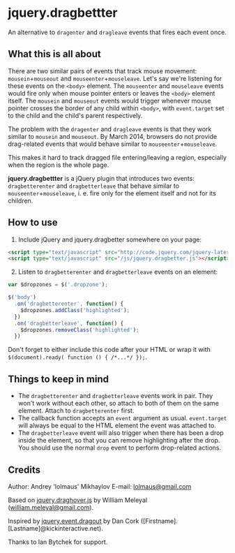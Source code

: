 jquery.dragbettter
==================

An alternative to `dragenter` and `dragleave` events that fires each event once.


What this is all about
----------------------

There are two similar pairs of events that track mouse movement: `mousein`+`mouseout` and `mouseenter`+`mouseleave`. Let's say we're listening for these events on the `<body>` element. The `mouseenter` and `mouseleave` events would fire only when mouse pointer enters or leaves the `<body>` element itself. The `mousein` and `mouseout` events would trigger whenever mouse pointer crosses the border of any child within `<body>`, with `event.target` set to the child and the child's parent respectively.

The problem with the `dragenter` and `dragleave` events is that they work similar to `mousein` and `mouseout`. By March 2014, browsers do not provide drag-related events that would behave similar to `mouseenter`+`mouseleave`.

This makes it hard to track dragged file entering/leaving a region, especially when the region is the whole page.

**jquery.dragbettter** is a jQuery plugin that introduces two events: `dragbetterenter` and `dragbetterleave` that behave similar to `mouseenter`+`mouseleave`, i. e. fire only for the element itself and not for its children.


How to use
----------

1. Include jQuery and jquery.dragbetter somewhere on your page:

  ```html
  <script type="text/javascript" src="http://code.jquery.com/jquery-latest.min.js"></script>
  <script type="text/javascript" src="/js/jquery.dragbetter.js"></script>
  ```

2. Listen to `dragbetterenter` and `dragbetterleave` events on an element:

  ```js
  var $dropzones = $('.dropzone');

  $('body')
    .on('dragbetterenter', function() {
      $dropzones.addClass('highlighted');
    })
    .on('dragbetterleave', function() {
      $dropzones.removeClass('highlighted');
    })
  ```

  Don't forget to either include this code after your HTML or wrap it with `$(document).ready( function () { /*...*/ });`.


Things to keep in mind
----------------------

- The `dragbetterenter` and `dragbetterleave` events work in pair. They won't work without each other, so attach to both of them on the same element. Attach to `dragbetterenter` first.
- The callback function accepts an `event` argument as usual. `event.target` will always be equal to the HTML element the event was attached to.
- The `dragbetterleave` event will also trigger when there has been a drop inside the element, so that you can remove highlighting after the drop. You should use the normal `drop` event to perform drop-related actions.


Credits
-------

Author: Andrey 'lolmaus' Mikhaylov
E-mail: lolmaus@gmail.com

Based on [jquery.draghover.js](https://gist.github.com/meleyal/3794126) by William Meleyal (william.meleyal@gmail.com).

Inspired by [jquery.event.dragout](https://github.com/dancork/jquery.event.dragout) by Dan Cork ([Firstname].[Lastname]@kickinteractive.net).

Thanks to Ian Bytchek for support.
